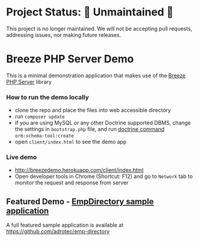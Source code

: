 # Project Status:  🚨 Unmaintained 🚨

This project is no longer maintained. We will not be accepting pull requests, addressing issues, nor making future releases.

# Breeze PHP Server Demo

This is a minimal demonstration application that makes use of the [Breeze PHP Server](https://github.com/adrotec/breeze.server.php) library

### How to run the demo locally

- clone the repo and place the files into web accessible directory
- run `composer update`
- if you are using MySQL or any other Doctrine supported DBMS, change the settings
  in `bootstrap.php` file, and run [doctrine command](http://docs.doctrine-project.org/projects/doctrine-orm/en/latest/reference/tools.html) `orm:schema-tool:create`
- open `client/index.html` to see the demo app

### Live demo

- http://breezedemo.herokuapp.com/client/index.html
- Open developer tools in Chrome (Shortcut: F12) and go to `Network` tab to monitor the request and response from server

## Featured Demo - [EmpDirectory sample application](https://github.com/adrotec/emp-directory)
A full featured sample application is available at https://github.com/adrotec/emp-directory
